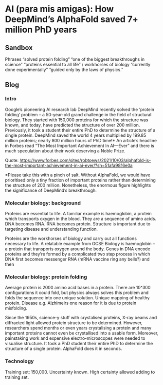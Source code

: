 # AI (para mis amigas): How DeepMind’s AlphaFold saved 7+ million PhD years

## Sandbox

Phrases
“solved protein folding”
“one of the biggest breakthroughs in science”
“proteins essential to all life” / workhorses of biology
“currently done experimentally”
“guided only by the laws of physics.”

## Blog

### Intro

Google’s pioneering AI research lab DeepMind recently solved the ‘protein folding’ problem – a 50-year-old grand challenge in the field of structural biology. They started with 150,000 proteins for which the structure was known, and today, have predicted the structure of over 200 million. Previously, it took a student their entire PhD to determine the structure of a single protein. DeepMind saved the world 4 years multiplied by 199.85 million proteins; nearly 800 million hours of PhD time!* An article’s headline in Forbes read “The Most Important Achievement In AI—Ever” and there is much speculation about their work deserving a Noble Prize.

Quote: https://www.forbes.com/sites/robtoews/2021/10/03/alphafold-is-the-most-important-achievement-in-ai-ever/?sh=51afa9816e0a

*Please take this with a pinch of salt. Without AlphaFold, we would have prioritised only a tiny fraction of important proteins rather than determining the structure of 200 million. Nonetheless, the enormous figure highlights the significance of DeepMind’s breakthrough.

### Molecular biology: background

Proteins are essential to life. A familiar example is haemoglobin, a protein which transports oxygen in the blood. They are a sequence of amino acids. DNA becomes RNA. RNA becomes protein. Structure is important due to targeting disease and understanding function.

Proteins are the workhorses of biology and carry out all functions necessary to life. A relatable example from GCSE Biology is haemoglobin – a protein that transports oxygen around the body. Genes in DNA encode proteins and they’re formed by a complicated two step process in which DNA first becomes messenger RNA (mRNA vaccine ring any bells?) and then 

### Molecular biology: protein folding

Average protein is 2000 amino acid bases in a protein. There are 10^300 configurations it could fold, but physics always solves this problem and folds the sequence into one unique solution. Unique mapping of healthy protein. Disease e.g. Alzhimeirs one reason for it is due to protein misfolding.

Since the 1950s, science-y stuff with crystalised proteins, X-ray beams and diffracted light allowed protein structure to be determined. However, researchers spend months or even years crystalising a protein and many important proteins cannot even be crystallised into a usable form. Moreover, painstaking work and expensive electro-microscopes were needed to visualise structure. It took a PhD student their entire PhD to determine the structure of a single protein. AlphaFold does it in seconds.

### Technology

Training set: 150,000. Uncertainty known. High certainty allowed adding to training set.
